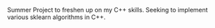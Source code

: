 Summer Project to freshen up on my C++ skills. Seeking to implement various sklearn algorithms in C++.
